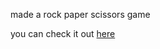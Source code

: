 made a rock paper scissors game

you can check it out [here](https://jasoncassella.github.io/rockPaperScissors/)